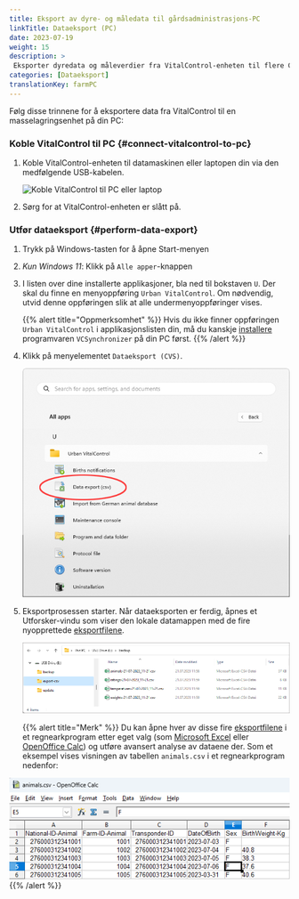 ```yaml
---
title: Eksport av dyre- og måledata til gårdsadministrasjons-PC
linkTitle: Dataeksport (PC)
date: 2023-07-19
weight: 15
description: >
 Eksporter dyredata og måleverdier fra VitalControl-enheten til flere CVS-filer
categories: [Dataeksport]
translationKey: farmPC
---
```

Følg disse trinnene for å eksportere data fra VitalControl til en masselagringsenhet på din PC:

### Koble VitalControl til PC {#connect-vitalcontrol-to-pc}

1. Koble VitalControl-enheten til datamaskinen eller laptopen din via den medfølgende USB-kabelen.

   ![Koble VitalControl til PC eller laptop](/images/synchronisation/connect-to-pc.svg "Koble VitalControl til PC")

1. Sørg for at VitalControl-enheten er slått på.

### Utfør dataeksport {#perform-data-export}

1. Trykk på Windows-tasten for å åpne Start-menyen

1. *Kun Windows 11*: Klikk på `Alle apper`-knappen

1. I listen over dine installerte applikasjoner, bla ned til bokstaven `U`. Der skal du finne en menyoppføring `Urban VitalControl`. Om nødvendig, utvid denne oppføringen slik at alle undermenyoppføringer vises.

   {{% alert title="Oppmerksomhet" %}}
Hvis du ikke finner oppføringen `Urban VitalControl` i applikasjonslisten din, må du kanskje [installere](../vcsynchronizer/installation/) programvaren `VCSynchronizer` på din PC først.
   {{% /alert %}}

1. Klikk på menyelementet `Dataeksport (CVS)`.

   ![Windows Start-meny, menyoppføring for Urban VitalControl (VCSynchronizer)](../vcsynchronizer/images/data-export/data-export.png "Windows start-meny, VitalControl")

1. Eksportprosessen starter. Når dataeksporten er ferdig, åpnes et Utforsker-vindu som viser den lokale datamappen med de fire nyopprettede [eksportfilene](../../data-export/export-files/).

   ![Lokal datamappe med eksportfiler](../../data-export/images/export-files.png "Eksportfiler, lokalt lagret")

   {{% alert title="Merk" %}}
  Du kan åpne hver av disse fire [eksportfilene](../../data-export/export-files/) i et regnearkprogram etter eget valg (som [Microsoft Excel](https://products.office.com/excel) eller [OpenOffice Calc](https://www.openoffice.org/)) og utføre avansert analyse av dataene der. Som et eksempel vises visningen av tabellen `animals.csv` i et regnearkprogram nedenfor:


  ![Eksportert dyredatatabell åpnet i et regnearkprogram](../../data-export/images/animals.png "Regnearkprogram med dyredata")
   {{% /alert %}}
